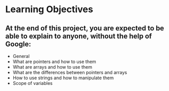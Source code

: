 # Learning Objectives
## At the end of this project, you are expected to be able to explain to anyone, without the help of Google:

- General
- What are pointers and how to use them
- What are arrays and how to use them
- What are the differences between pointers and arrays
- How to use strings and how to manipulate them
- Scope of variables
  

